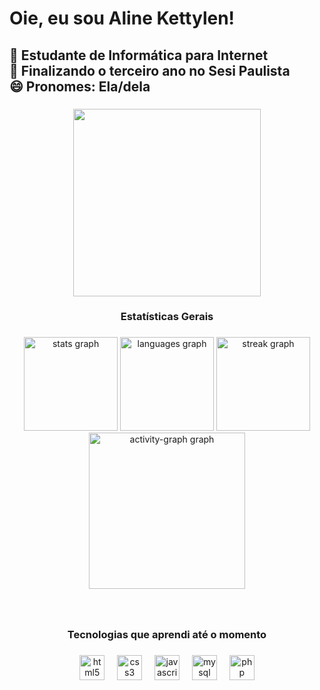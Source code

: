 <h1 align="left">Oie, eu sou Aline Kettylen!</h1>

###
<h2 align="left">🌱 Estudante de Informática para Internet<br>👯 Finalizando o terceiro ano no Sesi Paulista <br>😄 Pronomes: Ela/dela</h2>

###

<div align="center">
  <img height="300" src="https://s4.ezgif.com/tmp/ezgif-4-6e41942529.gif"  />
</div>

###

<h3 align="center">Estatísticas Gerais</h3>

###

<div align="center">
  <img src="https://github-readme-stats.vercel.app/api?username=LittleStaar&hide_title=false&hide_rank=true&show_icons=true&include_all_commits=true&count_private=true&disable_animations=false&theme=synthwave&locale=pt-br&hide_border=false&order=1" height="150" alt="stats graph"  />
  <img src="https://github-readme-stats.vercel.app/api/top-langs?username=LittleStaar&locale=pt-br&hide_title=false&layout=compact&card_width=320&langs_count=5&theme=synthwave&hide_border=false&order=2" height="150" alt="languages graph"  />
  <img src="https://streak-stats.demolab.com?user=LittleStaar&locale=pt-br&mode=weekly&theme=synthwave&hide_border=false&border_radius=5&date_format=j/n%5B/Y%5D&order=3" height="150" alt="streak graph"  />
  <img src="https://github-readme-activity-graph.vercel.app/graph?username=LittleStaar&radius=16&theme=synthwave-84&area=true&order=5&hide_border=false" height="250" alt="activity-graph graph"  />
</div>

###

<br clear="both">

<h3 align="center">Tecnologias que aprendi até o momento</h3>

###

<div align="center">
  <img src="https://cdn.jsdelivr.net/gh/devicons/devicon/icons/html5/html5-original.svg" height="40" alt="html5 logo"  />
  <img width="12" />
  <img src="https://cdn.jsdelivr.net/gh/devicons/devicon/icons/css3/css3-original.svg" height="40" alt="css3 logo"  />
  <img width="12" />
  <img src="https://cdn.jsdelivr.net/gh/devicons/devicon/icons/javascript/javascript-original.svg" height="40" alt="javascript logo"  />
  <img width="12" />
  <img src="https://cdn.jsdelivr.net/gh/devicons/devicon/icons/mysql/mysql-original.svg" height="40" alt="mysql logo"  />
  <img width="12" />
  <img src="https://cdn.jsdelivr.net/gh/devicons/devicon/icons/php/php-original.svg" height="40" alt="php logo"  />
</div>

###
